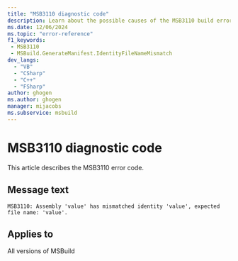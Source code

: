 ```yaml
---
title: "MSB3110 diagnostic code"
description: Learn about the possible causes of the MSB3110 build error, and get troubleshooting tips.
ms.date: 12/06/2024
ms.topic: "error-reference"
f1_keywords:
 - MSB3110
 - MSBuild.GenerateManifest.IdentityFileNameMismatch
dev_langs:
  - "VB"
  - "CSharp"
  - "C++"
  - "FSharp"
author: ghogen
ms.author: ghogen
manager: mijacobs
ms.subservice: msbuild
---
```


# MSB3110 diagnostic code

<!-- :::ErrorDefinitionDescription::: -->
<!-- :::editable-content name="introDescription"::: -->
This article describes the MSB3110 error code.
<!-- :::editable-content-end::: -->

## Message text

`MSB3110: Assembly 'value' has mismatched identity 'value', expected file name: 'value'.`

<!-- :::editable-content name="postOutputDescription"::: -->
<!--
{StrBegin="MSB3110: "}
-->
<!-- :::editable-content-end::: -->
<!-- :::ErrorDefinitionDescription-end::: -->

## Applies to

All versions of MSBuild

